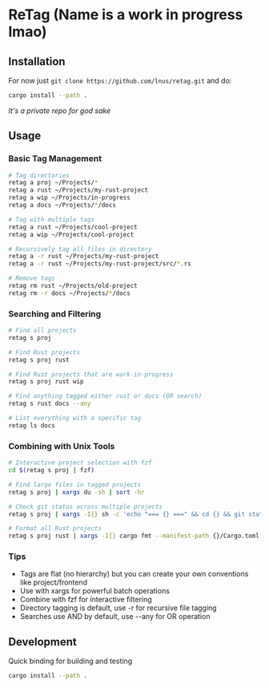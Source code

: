 # ReTag (Name is a work in progress lmao)

## Installation

For now just `git clone https://github.com/lnus/retag.git` and do:

```bash
cargo install --path .
```

*It's a private repo for god sake*

## Usage

### Basic Tag Management

```bash
# Tag directories
retag a proj ~/Projects/*
retag a rust ~/Projects/my-rust-project
retag a wip ~/Projects/in-progress
retag a docs ~/Projects/*/docs

# Tag with multiple tags
retag a rust ~/Projects/cool-project
retag a wip ~/Projects/cool-project

# Recursively tag all files in directory
retag a -r rust ~/Projects/my-rust-project
retag a -r rust ~/Projects/my-rust-project/src/*.rs

# Remove tags
retag rm rust ~/Projects/old-project
retag rm -r docs ~/Projects/*/docs
```

### Searching and Filtering

```bash
# Find all projects
retag s proj

# Find Rust projects
retag s proj rust

# Find Rust projects that are work-in-progress
retag s proj rust wip

# Find anything tagged either rust or docs (OR search)
retag s rust docs --any

# List everything with a specific tag
retag ls docs
```

### Combining with Unix Tools

```bash
# Interactive project selection with fzf
cd $(retag s proj | fzf)

# Find large files in tagged projects
retag s proj | xargs du -sh | sort -hr

# Check git status across multiple projects
retag s proj | xargs -I{} sh -c 'echo "=== {} ===" && cd {} && git status'

# Format all Rust projects
retag s proj rust | xargs -I{} cargo fmt --manifest-path {}/Cargo.toml
```

### Tips

- Tags are flat (no hierarchy) but you can create your own conventions like project/frontend
- Use with xargs for powerful batch operations
- Combine with fzf for interactive filtering
- Directory tagging is default, use -r for recursive file tagging
- Searches use AND by default, use --any for OR operation

## Development

Quick binding for building and testing

```bash
cargo install --path .
```
